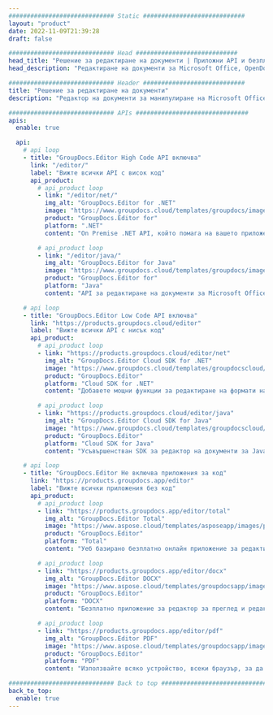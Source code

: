 ```yaml
---
############################# Static ############################
layout: "product"
date: 2022-11-09T21:39:28
draft: false

############################# Head ############################
head_title: "Решение за редактиране на документи | Приложни API и безплатни приложения"
head_description: "Редактиране на документи за Microsoft Office, OpenDocument, PDF и други файлови формати с помощта на локални API или използване на приложението за онлайн редактор на документи."

############################# Header ############################
title: "Решение за редактиране на документи"
description: "Редактор на документи за манипулиране на Microsoft Office, OpenOffice, PDF, HTML и други файлови формати на документи."

############################# APIs ###############################
apis:
  enable: true

  api:
    # api loop
    - title: "GroupDocs.Editor High Code API включва"
      link: "/editor/"
      label: "Вижте всички API с висок код"
      api_product:
        # api_product loop
        - link: "/editor/net/"
          img_alt: "GroupDocs.Editor for .NET"
          image: "https://www.groupdocs.cloud/templates/groupdocs/images/product-logos/groupdocs-editor-net.png"
          product: "GroupDocs.Editor for"
          platform: ".NET"
          content: "On Premise .NET API, който помага на вашето приложение да преглежда, редактира и след това конвертира документи."

        # api_product loop
        - link: "/editor/java/"
          img_alt: "GroupDocs.Editor for Java"
          image: "https://www.groupdocs.cloud/templates/groupdocs/images/product-logos/groupdocs-editor-java.png"
          product: "GroupDocs.Editor for"
          platform: "Java"
          content: "API за редактиране на документи за Microsoft Office, OpenOffice, HTML и други документи за манипулиране във вашите приложения, базирани на Java."

    # api loop
    - title: "GroupDocs.Editor Low Code API включва"
      link: "https://products.groupdocs.cloud/editor"
      label: "Вижте всички API с нисък код"
      api_product:
        # api_product loop
        - link: "https://products.groupdocs.cloud/editor/net"
          img_alt: "GroupDocs.Editor Cloud SDK for .NET"
          image: "https://www.groupdocs.cloud/templates/groupdocscloud/images/sdk/272x272/groupdocs_editor-for-net.png"
          product: "GroupDocs.Editor"
          platform: "Cloud SDK for .NET"
          content: "Добавете мощни функции за редактиране на формати на документи в .NET приложения с помощта на Cloud SDK за .NET. Редактирайте MS Office, Web и XML документи."

        # api_product loop
        - link: "https://products.groupdocs.cloud/editor/java"
          img_alt: "GroupDocs.Editor Cloud SDK for Java"
          image: "https://www.groupdocs.cloud/templates/groupdocscloud/images/sdk/272x272/groupdocs_editor-for-java.png"
          product: "GroupDocs.Editor"
          platform: "Cloud SDK for Java"
          content: "Усъвършенстван SDK за редактор на документи за Java приложения за редактиране на индустриални стандартни файлови формати на документи на всяка платформа, способна да извиква REST API."

    # api loop
    - title: "GroupDocs.Editor Не включва приложения за код"
      link: "https://products.groupdocs.app/editor"
      label: "Вижте всички приложения без код"
      api_product:
        # api_product loop
        - link: "https://products.groupdocs.app/editor/total"
          img_alt: "GroupDocs.Editor Total"
          image: "https://www.aspose.cloud/templates/asposeapp/images/products/logo/aspose_editor-app.png"
          product: "GroupDocs.Editor"
          platform: "Total"
          content: "Уеб базирано безплатно онлайн приложение за редактиране на популярни файлови формати от Office и OpenOffice."

        # api_product loop
        - link: "https://products.groupdocs.app/editor/docx"
          img_alt: "GroupDocs.Editor DOCX"
          image: "https://www.aspose.cloud/templates/groupdocsapp/images/products/logo/groupdocs_words-app.png"
          product: "GroupDocs.Editor"
          platform: "DOCX"
          content: "Безплатно приложение за редактор за преглед и редактиране на документи на Microsoft Word онлайн."

        # api_product loop
        - link: "https://products.groupdocs.app/editor/pdf"
          img_alt: "GroupDocs.Editor PDF"
          image: "https://www.aspose.cloud/templates/groupdocsapp/images/products/logo/groupdocs_pdf-app.png"
          product: "GroupDocs.Editor"
          platform: "PDF"
          content: "Използвайте всяко устройство, всеки браузър, за да преглеждате или редактирате PDF и XPS документи."

############################# Back to top ###############################
back_to_top:
  enable: true
---
```


